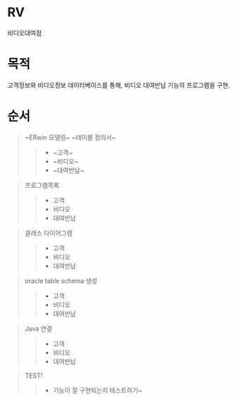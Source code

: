 # **RV**
비디오대여점

# 목적
고객정보와 비디오정보 데이터베이스를 통해, 비디오 대여반납 기능의 프로그램을 구현.

# 순서
> ~ERwin  모델링~ 
> ~테이블 정의서~
>>  -  ~고객~
>>  -  ~비디오~
>>  -  ~대여반납~

> 프로그램목록
>>  -  고객
>>  -  비디오
>>  -  대여반납

> 클래스 다이어그램
>>  -  고객
>>  -  비디오
>>  -  대여반납

> oracle table schema 생성
>>  -  고객
>>  -  비디오
>>  -  대여반납

> Java 연결
>>  -  고객
>>  -  비디오
>>  -  대여반납

> TEST!
>> - 기능이 잘 구현되는지 테스트하기~

